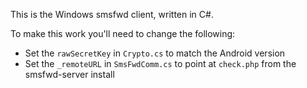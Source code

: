 This is the Windows smsfwd client, written in C#.

To make this work you'll need to change the following:

* Set the ```rawSecretKey``` in ```Crypto.cs``` to match the Android version
* Set the ```_remoteURL``` in ```SmsFwdComm.cs``` to point at ```check.php``` from the smsfwd-server install
